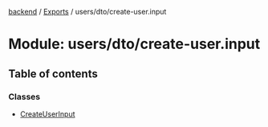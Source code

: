 [backend](../README.md) / [Exports](../modules.md) / users/dto/create-user.input

# Module: users/dto/create-user.input

## Table of contents

### Classes

- [CreateUserInput](../classes/users_dto_create_user_input.CreateUserInput.md)
